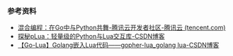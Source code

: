 
### 参考资料

- [混合编程：在Go中与Python共舞-腾讯云开发者社区-腾讯云 (tencent.com)](https://cloud.tencent.com/developer/article/2403409)
- [探秘pLua：轻量级的Python与Lua交互库-CSDN博客](https://blog.csdn.net/gitblog_00083/article/details/137367920)
- [【Go-Lua】Golang嵌入Lua代码——gopher-lua_golang lua-CSDN博客](https://blog.csdn.net/xuehu96/article/details/126613678)